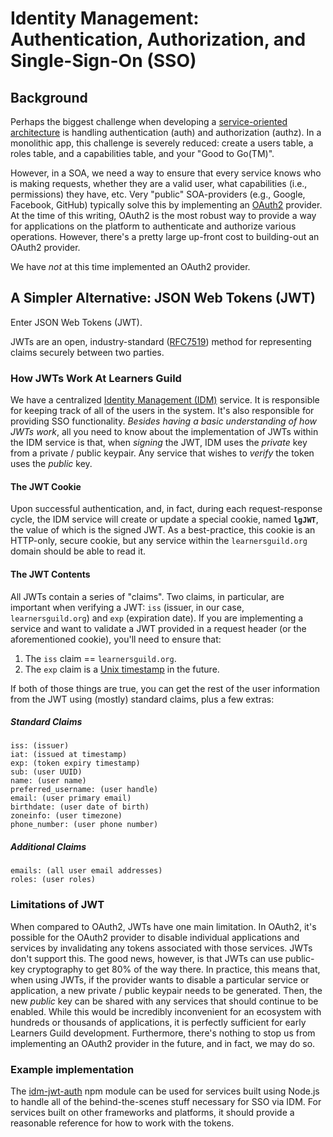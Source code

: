 # Identity Management: Authentication, Authorization, and Single-Sign-On (SSO)

## Background

Perhaps the biggest challenge when developing a [service-oriented architecture][soa] is handling authentication (auth) and authorization (authz). In a monolithic app, this challenge is severely reduced: create a users table, a roles table, and a capabilities table, and your "Good to Go(TM)".

However, in a SOA, we need a way to ensure that every service knows who is making requests, whether they are a valid user, what capabilities (i.e., permissions) they have, etc. Very "public" SOA-providers (e.g., Google, Facebook, GitHub) typically solve this by implementing an [OAuth2][oauth2] provider. At the time of this writing, OAuth2 is the most robust way to provide a way for applications on the platform to authenticate and authorize various operations. However, there's a pretty large up-front cost to building-out an OAuth2 provider.

We have _not_ at this time implemented an OAuth2 provider.

## A Simpler Alternative: JSON Web Tokens (JWT)

Enter JSON Web Tokens (JWT).

JWTs are an open, industry-standard ([RFC7519][rfc7519]) method for representing claims securely between two parties.

### How JWTs Work At Learners Guild

We have a centralized [Identity Management (IDM)][idm] service. It is responsible for keeping track of all of the users in the system. It's also responsible for providing SSO functionality. _Besides having a basic understanding of how JWTs work_, all you need to know about the implementation of JWTs within the IDM service is that, when _signing_ the JWT, IDM uses the _private_ key from a private / public keypair. Any service that wishes to _verify_ the token uses the _public_ key.

#### The JWT Cookie

Upon successful authentication, and, in fact, during each request-response cycle, the IDM service will create or update a special cookie, named **`lgJWT`**, the value of which is the signed JWT. As a best-practice, this cookie is an HTTP-only, secure cookie, but any service within the `learnersguild.org` domain should be able to read it.

#### The JWT Contents

All JWTs contain a series of "claims". Two claims, in particular, are important when verifying a JWT: `iss` (issuer, in our case, `learnersguild.org`) and `exp` (expiration date). If you are implementing a service and want to validate a JWT provided in a request header (or the aforementioned cookie), you'll need to ensure that:

1. The `iss` claim == `learnersguild.org`.
2. The `exp` claim is a [Unix timestamp][unix-time] in the future.

If both of those things are true, you can get the rest of the user information from the JWT using (mostly) standard claims, plus a few extras:

##### Standard Claims

```
iss: (issuer)
iat: (issued at timestamp)
exp: (token expiry timestamp)
sub: (user UUID)
name: (user name)
preferred_username: (user handle)
email: (user primary email)
birthdate: (user date of birth)
zoneinfo: (user timezone)
phone_number: (user phone number)
```

##### Additional Claims

```
emails: (all user email addresses)
roles: (user roles)
```

### Limitations of JWT

When compared to OAuth2, JWTs have one main limitation. In OAuth2, it's possible for the OAuth2 provider to disable individual applications and services by invalidating any tokens associated with those services. JWTs don't support this. The good news, however, is that JWTs can use public-key cryptography to get 80% of the way there. In practice, this means that, when using JWTs, if the provider wants to disable a particular service or application, a new private / public keypair needs to be generated. Then, the new _public_ key can be shared with any services that should continue to be enabled. While this would be incredibly inconvenient for an ecosystem with hundreds or thousands of applications, it is perfectly sufficient for early Learners Guild development. Furthermore, there's nothing to stop us from implementing an OAuth2 provider in the future, and in fact, we may do so.

### Example implementation

The [idm-jwt-auth][idm-jwt-auth] npm module can be used for services built using Node.js to handle all of the behind-the-scenes stuff necessary for SSO via IDM. For services built on other frameworks and platforms, it should provide a reasonable reference for how to work with the tokens.



[soa]: ../global-requirements/soa.md
[oauth2]: http://oauth.net/2/
[jwt]: http://jwt.io/
[rfc7519]: https://tools.ietf.org/html/rfc7519
[idm]: https://idm.learnersguild.org
[unix-time]: https://en.wikipedia.org/wiki/Unix_time
[idm-jwt-auth]: https://github.com/LearnersGuild/idm-jwt-auth
